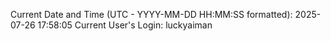 Current Date and Time (UTC - YYYY-MM-DD HH:MM:SS formatted): 2025-07-26 17:58:05
Current User's Login: luckyaiman
